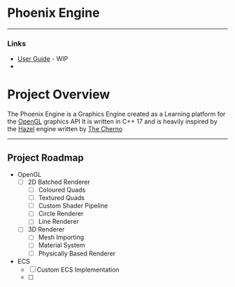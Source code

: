 # Phoenix Engine

-----------------
### Links
-  [User Guide](docs/User%20Guide.md) - WIP
-  

# Project Overview

The Phoenix Engine is a Graphics Engine created as a Learning platform for the [OpenGL](https://www.opengl.org/) graphics API It is written in C++ 17 and is heavily inspired by the [Hazel](https://hazelengine.com/) engine written by [The Cherno](https://www.youtube.com/@TheCherno)

------
## Project Roadmap

- OpenGL
	 - [ ] 2D Batched Renderer
		 - [ ] Coloured Quads
		 - [ ] Textured Quads
		 - [ ] Custom Shader Pipeline
		 - [ ] Circle Renderer
		 - [ ] Line Renderer
	- [ ] 3D Renderer
		- [ ] Mesh Importing
		- [ ] Material System
		- [ ] Physically Based Renderer
- ECS
	- [ ] Custom ECS Implementation
	- [ ] 



